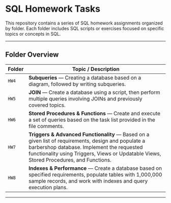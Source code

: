 # SQL Homework Tasks

This repository contains a series of SQL homework assignments organized by folder. Each folder includes SQL scripts or exercises focused on specific topics or concepts in SQL.

---

## Folder Overview

| Folder | Topic / Description |
|--------|---------------------|
| `HW4`  | **Subqueries** — Creating a database based on a diagram, followed by writing subqueries. |
| `HW5`  | **JOIN** — Create a database using a script, then perform multiple queries involving JOINs and previously covered topics. |
| `HW6`  | **Stored Procedures & Functions** — Create and execute a set of queries based on the task list provided in the file comments. |
| `HW7`  | **Triggers & Advanced Functionality** — Based on a given list of requirements, design and populate a barbershop database. Implement the requested functionality using Triggers, Views or Updatable Views, Stored Procedures, and Functions. |
| `HW8`  | **Indexes & Performance** — Create a database based on specified requirements, populate tables with 1,000,000 sample records, and work with indexes and query execution plans. |

---
